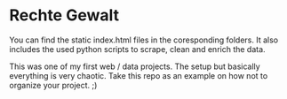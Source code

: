 # Rechte Gewalt

You can find the static index.html files in the coresponding folders. It also includes the used python scripts to scrape, clean and enrich the data.

This was one of my first web / data projects. The setup but basically everything is very chaotic. Take this repo as an example on how not to organize your project. ;)
